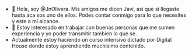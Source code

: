 - 👋 Hola, soy @JnOlivera. Mis amigos me dicen Javi, asi que si llegaste hasta aca sos uno de ellos. Podes contar conmigo para lo que necesites y este a mi alcance.
- 👀 Estoy interesado en trabajar con buenas personas que me sumen experiencia y yo poder transmitir tambien lo que se.
- Actualmente estoy haciendo un curso intensivo dictado por Digital House donde estoy aprendiendo muchisimo contenido.

<!---
JnOlivera/JnOlivera is a ✨ special ✨ repository because its `README.md` (this file) appears on your GitHub profile.
You can click the Preview link to take a look at your changes.
--->
